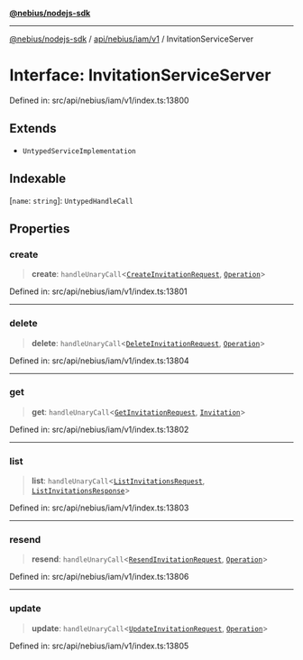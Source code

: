 [**@nebius/nodejs-sdk**](../../../../../README.md)

---

[@nebius/nodejs-sdk](../../../../../README.md) / [api/nebius/iam/v1](../README.md) / InvitationServiceServer

# Interface: InvitationServiceServer

Defined in: src/api/nebius/iam/v1/index.ts:13800

## Extends

- `UntypedServiceImplementation`

## Indexable

\[`name`: `string`\]: `UntypedHandleCall`

## Properties

### create

> **create**: `handleUnaryCall`\<[`CreateInvitationRequest`](CreateInvitationRequest.md), [`Operation`](../../../common/v1/interfaces/Operation.md)\>

Defined in: src/api/nebius/iam/v1/index.ts:13801

---

### delete

> **delete**: `handleUnaryCall`\<[`DeleteInvitationRequest`](DeleteInvitationRequest.md), [`Operation`](../../../common/v1/interfaces/Operation.md)\>

Defined in: src/api/nebius/iam/v1/index.ts:13804

---

### get

> **get**: `handleUnaryCall`\<[`GetInvitationRequest`](GetInvitationRequest.md), [`Invitation`](Invitation.md)\>

Defined in: src/api/nebius/iam/v1/index.ts:13802

---

### list

> **list**: `handleUnaryCall`\<[`ListInvitationsRequest`](ListInvitationsRequest.md), [`ListInvitationsResponse`](ListInvitationsResponse.md)\>

Defined in: src/api/nebius/iam/v1/index.ts:13803

---

### resend

> **resend**: `handleUnaryCall`\<[`ResendInvitationRequest`](ResendInvitationRequest.md), [`Operation`](../../../common/v1/interfaces/Operation.md)\>

Defined in: src/api/nebius/iam/v1/index.ts:13806

---

### update

> **update**: `handleUnaryCall`\<[`UpdateInvitationRequest`](UpdateInvitationRequest.md), [`Operation`](../../../common/v1/interfaces/Operation.md)\>

Defined in: src/api/nebius/iam/v1/index.ts:13805
